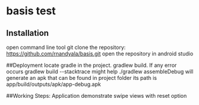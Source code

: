 # basis test

## Installation
open command line tool
git clone the repository: https://github.com/rnandyala/basis.git
open the repository in android studio

##Deployment
locate gradle in the project. gradlew build. If any error occurs gradlew build --stacktrace might help
./gradlew assembleDebug will generate an apk that can be found in project folder its path is  app/build/outputs/apk/app-debug.apk

##Working Steps:
Application demonstrate swipe views with reset option